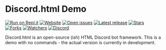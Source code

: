 # Discord.html Demo
[![Run on Repl.it](https://repl.it/badge/github/discord-html/Discord.html-Demo)](https://demo.discord-html.tk)
[![Website](https://img.shields.io/badge/website-discord--html.tk-blue)](https://discord-html.tk)
[![Open issues](https://img.shields.io/github/issues-raw/discord-html/Discord.html-Demo)](https://github.com/discord-html/Discord.html-Demo/issues)
[![Latest release](https://img.shields.io/github/v/release/discord-html/Discord.html-Demo)](https://github.com/discord-html/Discord.html-Demo/releases)
[![Stars](https://img.shields.io/github/stars/discord-html/Discord.html-Demo?logo=none&style=flat)](https://github.com/discord-html/Discord.html-Demo/stargazers)
[![Forks](https://img.shields.io/github/forks/discord-html/Discord.html-Demo)](https://github.com/discord-html/Discord.html-Demo/network/members)
[![Watchers](https://img.shields.io/github/watchers/discord-html/Discord.html-Demo)](https://github.com/discord-html/Discord.html-Demo/watchers)
[![Discord](https://img.shields.io/discord/815198926206271518?logo=discord)](https://discord.gg/W5QserHkTV)

Discord.html is an open-source (ish) HTML Discord bot framework. This is a demo with no commands - the actual version is currently in development.
